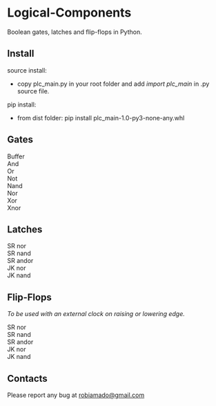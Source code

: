 # Logical-Components
Boolean gates, latches and flip-flops in Python.

## Install

source install:
- copy plc_main.py in your root folder and add _import plc_main_ in .py source file.

pip install:
- from dist folder: pip install plc_main-1.0-py3-none-any.whl

## Gates

Buffer<br>
And<br>
Or<br>
Not<br>
Nand<br>
Nor<br>
Xor<br>
Xnor<br>

## Latches

SR nor<br>
SR nand<br>
SR andor<br>
JK nor<br>
JK nand<br>

## Flip-Flops
*To be used with an external clock on raising or lowering edge.*

SR nor<br>
SR nand<br>
SR andor<br>
JK nor<br>
JK nand<br>

## Contacts

Please report any bug at robiamado@gmail.com
